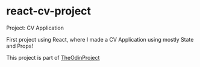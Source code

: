 # react-cv-project

Project: CV Application

First project using React, where I made a CV Application using mostly State and Props!

This project is part of <a href='https://www.https://www.theodinproject.com/lessons/node-path-javascript-cv-application'>TheOdinProject</a>
